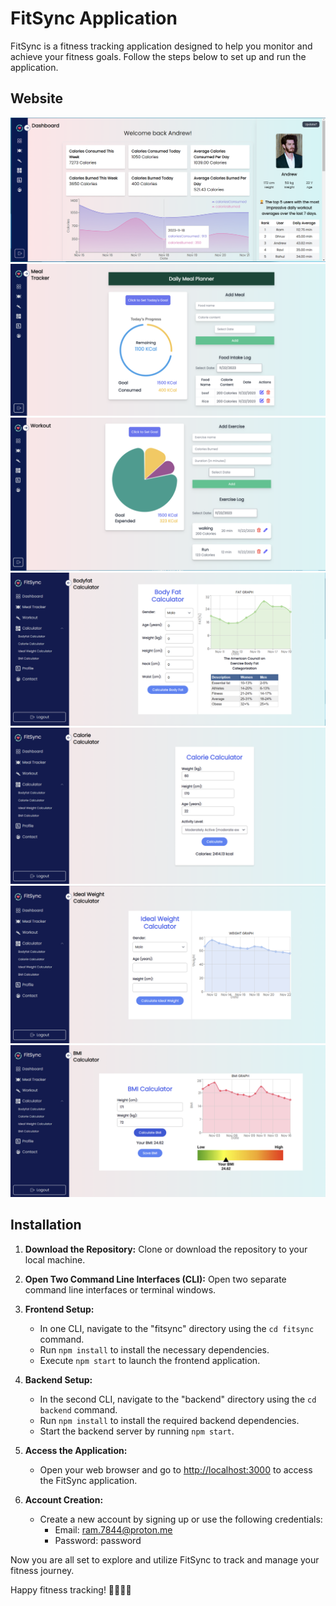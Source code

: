 # FitSync Application

FitSync is a fitness tracking application designed to help you monitor and achieve your fitness goals. Follow the steps below to set up and run the application.

## Website

<div align="center">
  <img src="https://github.com/Hariram-6674/FitSync-LocalHost-Version/raw/master/images/1.png">
  <img src="https://github.com/Hariram-6674/FitSync-LocalHost-Version/raw/master/images/2.png">
  <img src="https://github.com/Hariram-6674/FitSync-LocalHost-Version/raw/master/images/3.png">
  <img src="https://github.com/Hariram-6674/FitSync-LocalHost-Version/raw/master/images/4.png">
  <img src="https://github.com/Hariram-6674/FitSync-LocalHost-Version/raw/master/images/5.png">
  <img src="https://github.com/Hariram-6674/FitSync-LocalHost-Version/raw/master/images/6.png">
  <img src="https://github.com/Hariram-6674/FitSync-LocalHost-Version/raw/master/images/7.png">
</div> 

## Installation

1. **Download the Repository:** Clone or download the repository to your local machine.

2. **Open Two Command Line Interfaces (CLI):** Open two separate command line interfaces or terminal windows.

3. **Frontend Setup:**
    - In one CLI, navigate to the "fitsync" directory using the `cd fitsync` command.
    - Run `npm install` to install the necessary dependencies.
    - Execute `npm start` to launch the frontend application.

4. **Backend Setup:**
    - In the second CLI, navigate to the "backend" directory using the `cd backend` command.
    - Run `npm install` to install the required backend dependencies.
    - Start the backend server by running `npm start`.

5. **Access the Application:**
    - Open your web browser and go to [http://localhost:3000](http://localhost:3000) to access the FitSync application.

6. **Account Creation:**
    - Create a new account by signing up or use the following credentials:
        - Email: ram.7844@proton.me
        - Password: password

Now you are all set to explore and utilize FitSync to track and manage your fitness journey.

Happy fitness tracking! 🏋️‍♂️🏃‍♀️
